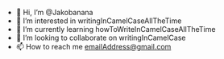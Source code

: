 - 👋 Hi, I’m @Jakobanana
- 👀 I’m interested in writingInCamelCaseAllTheTime
- 🌱 I’m currently learning howToWriteInCamelCaseAllTheTime
- 💞️ I’m looking to collaborate on writingInCamelCase
- 📫 How to reach me emailAddress@gmail.com

<!---
Jakobanana/Jakobanana is a ✨ special ✨ repository because its `README.md` (this file) appears on your GitHub profile.
You can click the Preview link to take a look at your changes.
--->
